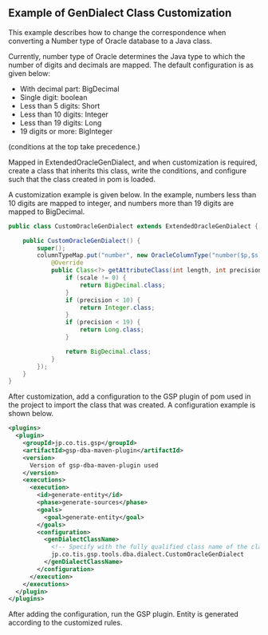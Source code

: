 ## Example of GenDialect Class Customization

This example describes how to change the correspondence when converting a Number type of Oracle database to a Java class.

Currently, number type of Oracle determines the Java type to which the number of digits and decimals are mapped. The default configuration is as given below:
- With decimal part: BigDecimal  
- Single digit: boolean  
- Less than 5 digits: Short  
- Less than 10 digits: Integer  
- Less than 19 digits: Long  
- 19 digits or more: BigInteger  

 (conditions at the top take precedence.)

Mapped in ExtendedOracleGenDialect, and when customization is required, create a class that inherits this class, write the conditions, and configure such that the class created in pom is loaded.
  
A customization example is given below. In the example, numbers less than 10 digits are mapped to integer, and numbers more than 19 digits are mapped to BigDecimal.

```java
public class CustomOracleGenDialect extends ExtendedOracleGenDialect {

    public CustomOracleGenDialect() {
        super();
        columnTypeMap.put("number", new OracleColumnType("number($p,$s)", BigDecimal.class) {
            @Override
            public Class<?> getAttributeClass(int length, int precision, int scale) {
                if (scale != 0) {
                    return BigDecimal.class;
                }
                if (precision < 10) {
                    return Integer.class;
                }
                if (precision < 19) {
                    return Long.class;
                }

                return BigDecimal.class;
            }
        });
    }
}
```

After customization, add a configuration to the GSP plugin of pom used in the project to import the class that was created.
A configuration example is shown below.

```xml
<plugins>
  <plugin>
    <groupId>jp.co.tis.gsp</groupId>
    <artifactId>gsp-dba-maven-plugin</artifactId>
    <version>
      Version of gsp-dba-maven-plugin used
    </version>
    <executions>
      <execution>
        <id>generate-entity</id>
        <phase>generate-sources</phase>
        <goals>
          <goal>generate-entity</goal>
        </goals>
        <configuration>
          <genDialectClassName>
            <!-- Specify with the fully qualified class name of the class created. -->
            jp.co.tis.gsp.tools.dba.dialect.CustomOracleGenDialect
          </genDialectClassName>
        </configuration>
      </execution>
    </executions>
  </plugin>
</plugins>
```

After adding the configuration, run the GSP plugin. Entity is generated according to the customized rules.

